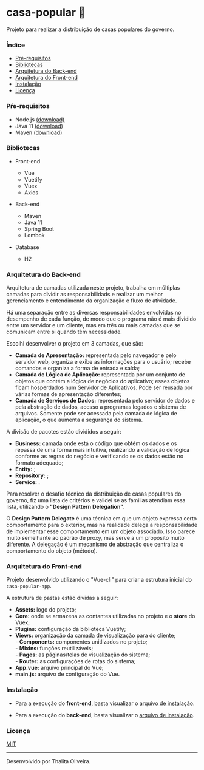 # casa-popular 🏡
Projeto para realizar a distribuição de casas populares do governo.

### Índice
* [Pré-requisitos](#pré-requisitos "Pré-requisitos para a execução deste projeto")
* [Bibliotecas](#bibliotecas "Bibliotecas utilizadas")
* [Arquitetura do Back-end](#arquitetura-do-back-end "Descrição da arquitetura do back-end")
* [Arquitetura do Front-end](#arquitetura-do-front-end "Descrição da arquitetura do front-end")
* [Instalação](#instalação "Instalação do projeto")
* [Licença](#licença "Licença do projeto")

### Pŕe-requisitos
- Node.js [(download)](https://nodejs.org)
- Java 11 [(download)](https://www.oracle.com/java/technologies/javase-jdk11-downloads.html)
- Maven [(download)](https://maven.apache.org/download.cgi)

### Bibliotecas
- Front-end
    - Vue
    - Vuetify
    - Vuex
    - Axios
    
- Back-end
    - Maven
    - Java 11
    - Spring Boot
    - Lombok
    
- Database
    - H2

### Arquitetura do Back-end
Arquitetura de camadas utilizada neste projeto, trabalha em múltiplas camadas para dividir as responsabilidads e realizar um melhor gerenciamento e entendimento da organização e fluxo de atividade.

Há uma separação entre as diversas responsabilidades envolvidas no desempenho de cada função, de modo que o programa não é mais dividido entre um servidor e um cliente, mas em três ou mais camadas que se comunicam entre si quando têm necessidade.

Escolhi desenvolver o projeto em 3 camadas, que são:

- **Camada de Apresentação:** representada pelo navegador e pelo servidor web, organiza e exibe as informações para o usuário; recebe comandos e organiza a forma de entrada e saída;  
- **Camada de Lógica de Aplicação:** representada por um conjunto de objetos que contém a lógica de negócios do aplicativo; esses objetos ficam hosperdados num Servidor de Aplicativos. Pode ser reusada por várias formas de apresentação diferentes;  
- **Camada de Serviços de Dados:** representada pelo servidor de dados e pela abstração de dados, acesso a programas legados e sistema de arquivos. Somente pode ser acessada pela camada de lógica de aplicação, o que aumenta a segurança do sistema.  

A divisão de pacotes estão divididos a seguir:  
- **Business:** camada onde está o código que obtém os dados e os repassa de uma forma mais intuitiva, realizando a validação de lógica conforme as regras do negócio e verificando se os dados estão no formato adequado;  
- **Entity:** ;  
- **Repository:** ;  
- **Service:** .  
    
Para resolver o desafio técnico da distribuição de casas populares do governo, fiz uma lista de critérios e validei se as familias atendiam essa lista, utilizando o **"Design Pattern Delegation"**.

O **Design Pattern Delegate** é uma técnica em que um objeto expressa certo comportamento para o exterior, mas na realidade delega a responsabilidade de implementar esse comportamento em um objeto associado. Isso parece muito semelhante ao padrão de proxy, mas serve a um propósito muito diferente. A delegação é um mecanismo de abstração que centraliza o comportamento do objeto (método).

### Arquitetura do Front-end
Projeto desenvolvido utilizando o "Vue-cli" para criar a estrutura inicial do `casa-popular-app`.  

A estrutura de pastas estão dividas a seguir:
- **Assets:** logo do projeto;
- **Core:** onde se armazena as contantes utilizadas no projeto e o **store** do Vuex;
- **Plugins:** configuração da biblioteca Vuetify;
- **Views:** organização da camada de visualização para do cliente;   
      - **Components:** componentes unitlizados no projeto;  
      - **Mixins:** funções reutilizáveis;  
      - **Pages:** as páginas/telas de visualização do sistema;  
      - **Router:** as configurações de rotas do sistema;  
- **App.vue:** arquivo principal do Vue;  
- **main.js:** arquivo de configuração do Vue.

### Instalação
- Para a execução do **front-end**, basta visualizar o [arquivo de instalação](casa-popular-app/README.md).  

- Para a execução do **back-end**, basta visualizar o [arquivo de instalação](casa-popular-api/README.md).

### Licença
[MIT](LICENSE)

----

Desenvolvido por Thalita Oliveira.